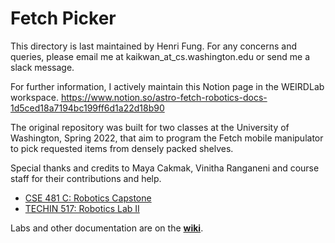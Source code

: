# Fetch Picker

This directory is last maintained by Henri Fung.
For any concerns and queries, please email me at kaikwan_at_cs.washington.edu or send me a slack message. 

For further information, I actively maintain this Notion page in the WEIRDLab workspace. 
https://www.notion.so/astro-fetch-robotics-docs-1d5ced18a7194bc199ff6d1a22d18b90

The original repository was built for two classes at the University of Washington, Spring 2022, that aim to program the Fetch mobile manipulator to pick requested items from densely packed shelves.

Special thanks and credits to Maya Cakmak, Vinitha Ranganeni and course staff for their contributions and help.

* [CSE 481 C: Robotics Capstone](https://sites.google.com/cs.washington.edu/cse481csp22/home)
* [TECHIN 517: Robotics Lab II](https://sites.google.com/cs.washington.edu/techin517sp22/home)

Labs and other documentation are on the **[wiki](https://github.com/robotic-picker-sp22/fetch-picker/wiki)**.

